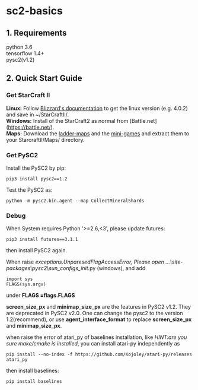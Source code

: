 # sc2-basics
## 1. Requirements
python 3.6 <br>
tensorflow 1.4+ <br>
pysc2(v1.2) <br>
## 2. Quick Start Guide
### Get StarCraft II
**Linux:**  Follow [Blizzard's documentation](https://github.com/Blizzard/s2client-proto#downloads) to get the linux version (e.g. 4.0.2) and save in ~/StarCraftII/. <br>
**Windows:** Install of the StarCraft2 as normal from [Battle.net] (https://battle.net/). <br>
**Maps:**  Download the [ladder-maps](https://github.com/Blizzard/s2client-proto#downloads) and the [mini-games](https://github.com/deepmind/pysc2/releases/download/v1.2/mini_games.zip) and extract them to your StarcraftII/Maps/ directory. <br>
### Get PySC2
Install the PySC2 by pip:
```
pip3 install pysc2==1.2
```
Test the PySC2 as:
```
python -m pysc2.bin.agent --map CollectMineralShards
```
### Debug
When System requires Python '>=2.6,<3', please update futures:
```
pip3 install futures==3.1.1
```
then install PySC2 again.<br>

When raise _exceptions.UnparesedFlagAccessError,
Please open ...\site-packages\pysc2\sun_configs\__init__.py (windows), and add 
```
import sys
FLAGS(sys.argv)
```
under **FLAGS =flags.FLAGS** <br>

**screen_size_px** and **minimap_size_px** are the features in PySC2 v1.2. They are deprecated in PySC2 v2.0. One can change the pysc2 to the version 1.2(recommend), or use **agent_interface_format** to replace **screen_size_px** and **minimap_size_px**.

when raise the error of atari_py of baselines installation, like *HINT:are you sure make/cmake is installed*, you can install atari-py independently as
```
pip install --no-index -f https://github.com/Kojoley/atari-py/releases atari_py
```
then install baselines:
```
pip install baselines
```
